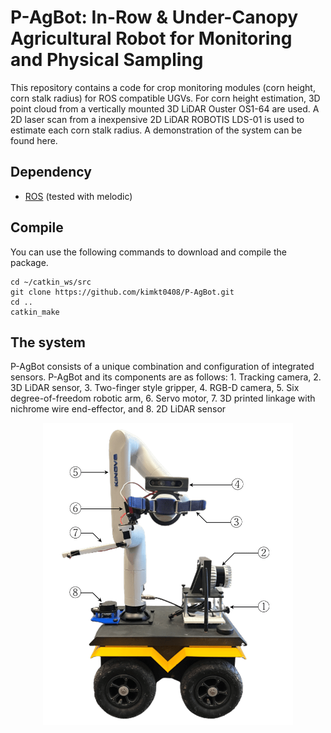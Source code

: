 # P-AgBot: In-Row & Under-Canopy Agricultural Robot for Monitoring and Physical Sampling

This repository contains a code for crop monitoring modules (corn height, corn stalk radius) for ROS compatible UGVs. For corn height estimation, 3D point cloud from a vertically mounted 3D LiDAR Ouster OS1-64 are used. A 2D laser scan from a inexpensive 2D LiDAR ROBOTIS LDS-01 is used to estimate each corn stalk radius. A demonstration of the system can be found here.

<!--
[![Watch the video](https://i3.ytimg.com/vi/CU-CX41oVyk/maxresdefault.jpg)](https://youtu.be/CU-CX41oVyk)
-->

## Dependency

- [ROS](http://wiki.ros.org/ROS/Installation) (tested with melodic)

## Compile

You can use the following commands to download and compile the package.

```
cd ~/catkin_ws/src
git clone https://github.com/kimkt0408/P-AgBot.git
cd ..
catkin_make
```

## The system

P-AgBot consists of a unique combination and configuration of integrated sensors. P-AgBot and its components are as follows: 1. Tracking camera, 2. 3D LiDAR sensor, 3. Two-finger style gripper, 4. RGB-D camera, 5. Six degree-of-freedom robotic arm, 6. Servo motor, 7. 3D printed linkage with nichrome wire end-effector, and 8. 2D LiDAR sensor

<p align='center'>
    <img src="/p_agbot_description.png" alt="drawing" width="400"/>
</p>
